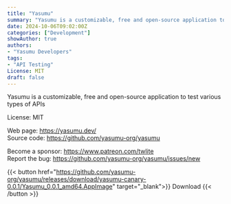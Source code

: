 ```yaml
---
title: "Yasumu"
summary: "Yasumu is a customizable, free and open-source application to test various types of APIs"
date: 2024-10-06T09:02:00Z
categories: ["Development"]
showAuthor: true
authors:
- "Yasumu Developers"
tags: 
- "API Testing"
License: MIT
draft: false
---
```


Yasumu is a customizable, free and open-source application to test various types of APIs

License: MIT

Web page: <https://yasumu.dev/>  
Source code: <https://github.com/yasumu-org/yasumu>

Become a sponsor: <https://www.patreon.com/twlite>  
Report the bug: <https://github.com/yasumu-org/yasumu/issues/new>  

{{< button href="https://github.com/yasumu-org/yasumu/releases/download/yasumu-canary-0.0.1/Yasumu_0.0.1_amd64.AppImage" target="_blank">}}
Download
{{< /button >}}